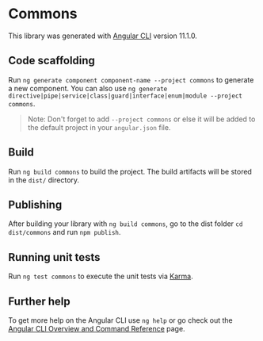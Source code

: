 # Commons

This library was generated with [Angular CLI](https://github.com/angular/angular-cli) version 11.1.0.

## Code scaffolding

Run `ng generate component component-name --project commons` to generate a new component. You can also use `ng generate directive|pipe|service|class|guard|interface|enum|module --project commons`.
> Note: Don't forget to add `--project commons` or else it will be added to the default project in your `angular.json` file. 

## Build

Run `ng build commons` to build the project. The build artifacts will be stored in the `dist/` directory.

## Publishing

After building your library with `ng build commons`, go to the dist folder `cd dist/commons` and run `npm publish`.

## Running unit tests

Run `ng test commons` to execute the unit tests via [Karma](https://karma-runner.github.io).

## Further help

To get more help on the Angular CLI use `ng help` or go check out the [Angular CLI Overview and Command Reference](https://angular.io/cli) page.
